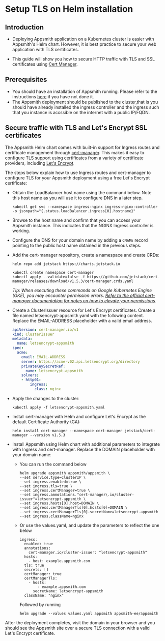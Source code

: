 # Setup TLS on Helm installation
## Introduction

- Deploying Appsmith application on a Kubernetes cluster is easier with Appsmith's Helm chart. However, it is best practice to secure your web application with TLS certificates.

- This guide will show you how to secure HTTP traffic with TLS and SSL certificates using [Cert Manager](https://cert-manager.io/).

## Prerequisites

- You should have an installation of Appsmith running. Please refer to the instructions [here](/getting-started/setup/installation-guides/kubernetes#install-appsmith) if you have not done it.
- The Appsmith deployment should be published to the cluster,that is you should have already installed the ingress controller and the ingress such that you instance is accssible on the internet with a public IP/FQDN.

## Secure traffic with TLS and Let's Encrypt SSL certificates

The Appsmith Helm chart comes with built-in support for Ingress routes and certificate management through [cert-manager](https://github.com/jetstack/cert-manager). This makes it easy to configure TLS support using certificates from a variety of certificate providers, including [Let's Encrypt](https://letsencrypt.org/).

The steps below explain how to use Ingress routes and cert-manager to configure TLS for your Appsmith deployment using a free Let's Encrypt certificate:

- Obtain the LoadBalancer host name using the command below. Note this host name as you will use it to configure DNS in a later step.
  ```
  kubectl get svc --namespace ingress-nginx ingress-nginx-controller  -o jsonpath="{.status.loadBalancer.ingress[0].hostname}"
  ```

- Browse to the host name and confirm that you can access your Appsmith instance. This indicates that the NGINX Ingress controller is working.

- Configure the DNS for your domain name by adding a `CNAME` record pointing to the public host name obtained in the previous steps.

- Add the cert-manager repository, create a namespace and create CRDs:
  ```
  helm repo add jetstack https://charts.jetstack.io

  kubectl create namespace cert-manager
  kubectl apply --validate=false -f https://github.com/jetstack/cert-manager/releases/download/v1.5.3/cert-manager.crds.yaml
  ```
  *Tip: When executing these commands on Google Kubernetes Engine (GKE), you may encounter permission errors. [Refer to the official cert-manager documentation for notes on how to elevate your permissions](https://docs.cert-manager.io/en/latest/getting-started/install/kubernetes.html).*

- Create a ClusterIssuer resource for Let's Encrypt certificates. Create a file named letsencrypt-appsmith.yaml with the following content. Replace the EMAIL-ADDRESS placeholder with a valid email address.
  ```yaml
  apiVersion: cert-manager.io/v1
  kind: ClusterIssuer
  metadata:
    name: letsencrypt-appsmith
  spec:
    acme:
      email: EMAIL-ADDRESS
      server: https://acme-v02.api.letsencrypt.org/directory
      privateKeySecretRef:
        name: letsencrypt-appsmith
      solvers:
      - http01:
          ingress:
            class: nginx
  ```

- Apply the changes to the cluster:
  ```
  kubectl apply -f letsencrypt-appsmith.yaml
  ```

- Install cert-manager with Helm and configure Let's Encrypt as the default Certificate Authority (CA):
  ```
  helm install cert-manager --namespace cert-manager jetstack/cert-manager --version v1.5.3
  ```

- Install Appsmith using Helm chart with additional parameters to integrate with Ingress and cert-manager. Replace the DOMAIN placeholder with your domain name:

  - You can run the command below 
    ```
    helm upgrade appsmith appsmith/appsmith \
    --set service.type=ClusterIP \
    --set ingress.enabled=true \
    --set ingress.tls=true \
    --set ingress.certManager=true \
    --set ingress.annotations."cert-manager\.io/cluster-issuer"=letsencrypt-appsmith \
    --set ingress.hosts[0].host=DOMAIN \
    --set ingress.certManagerTls[0].hosts[0]=DOMAIN \
    --set ingress.certManagerTls[0].secretName=letsencrypt-appsmith
    --set ingress.className=nginx
    ```
  - Or use the values.yaml, and update the parameters to reflect the one below
    ```
    ingress:
      enabled: true
      annotations:
        cert-manager.io/cluster-issuer: "letsencrypt-appsmith"
      hosts:
        - host: example.appsmith.com
      tls: true
      secrets: []
      certManager: true
      certManagerTls:
        - hosts:
            - example.appsmith.com
          secretName: letsencrypt-appsmith
      className: "nginx"
      ```
      Followed by running
      ```
      helm upgrade --values values.yaml appsmith appsmith-ee/appsmith
      ```

After the deployment completes, visit the domain in your browser and you should see the Appsmith site over a secure TLS connection with a valid Let's Encrypt certificate.

